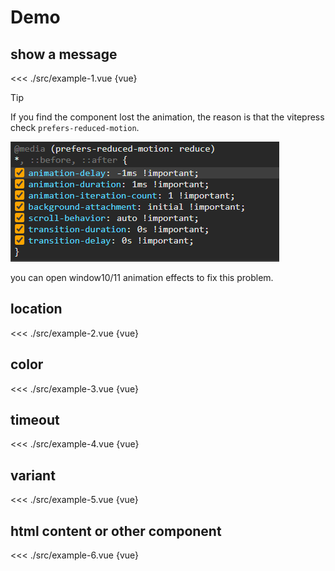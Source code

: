 <script setup lang="ts">
import Example1 from "./src/example-1.vue";
import Example2 from "./src/example-2.vue";
import Example3 from "./src/example-3.vue";
import Example4 from "./src/example-4.vue";
import Example5 from "./src/example-5.vue";
import Example6 from "./src/example-6.vue";
import { onMounted } from "vue";
import { useTheme } from "vuetify";
import { MessageProvider } from "../plugin";

const vuetifyTheme = useTheme();

onMounted(() => {
  const isDarkModeMathMedia = matchMedia("(prefers-color-scheme: dark)");

  const updateTheme = (theme: string) => {
    const userSetTheme = localStorage.getItem("vitepress-theme-appearance");
    vuetifyTheme.global.name.value =
      userSetTheme === null || userSetTheme === "auto" ? theme : userSetTheme;
  };
  updateTheme(isDarkModeMathMedia.matches ? "dark" : "light");

  isDarkModeMathMedia.addEventListener("change", (mql) => {
    updateTheme(mql.matches ? "dark" : "light");
  });

  const __setItem = localStorage.setItem.bind(localStorage) as Storage["setItem"];

  localStorage.setItem = function (key: string, value: string) {
    if (key === "vitepress-theme-appearance") {
      if (value !== "auto") {
        vuetifyTheme.global.name.value = value;
      } else {
        vuetifyTheme.global.name.value = matchMedia(
          "(prefers-color-scheme: dark)"
        ).matches
          ? "dark"
          : "light";
      }
    }
    return __setItem(key, value);
  };
})

</script>

<MessageProvider>

# Demo

## show a message

<<< ./src/example-1.vue {vue}

<Example1 />

> [!TIP]
> If you find the component lost the animation, the reason is that the vitepress check `prefers-reduced-motion`.
> 
> ![](/vitepress-1.jpg)
>
> you can open window10/11 animation effects to fix this problem.

## location

<<< ./src/example-2.vue {vue}

<Example2 />


## color

<<< ./src/example-3.vue {vue}

<Example3 />

## timeout

<<< ./src/example-4.vue {vue}

<Example4 />

## variant

<<< ./src/example-5.vue {vue}

<Example5 />

## html content or other component

<<< ./src/example-6.vue {vue}

<Example6 />

</MessageProvider>